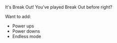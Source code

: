 It's Break Out! You've played Break Out before right?

Want to add:
  - Power ups
  - Power downs
  - Endless mode
